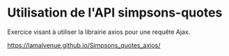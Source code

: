 # Utilisation de l'API simpsons-quotes

Exercice visant à utiliser la librairie axios pour une requête Ajax.

https://lamalvenue.github.io/Simpsons_quotes_axios/
